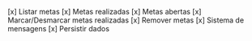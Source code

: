 [x] Listar metas
    [x] Metas realizadas
    [x] Metas abertas
[x] Marcar/Desmarcar metas realizadas
[x] Remover metas
[x] Sistema de mensagens
[x] Persistir dados
